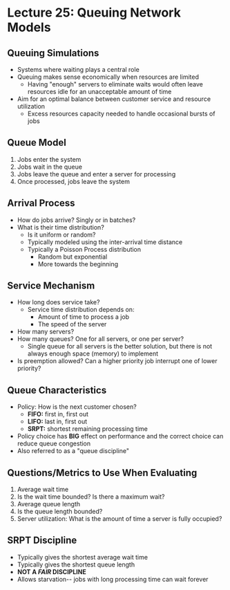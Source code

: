 # Lecture 25: Queuing Network Models

## Queuing Simulations
* Systems where waiting plays a central role
* Queuing makes sense economically when resources are limited
	* Having "enough" servers to eliminate waits would often leave resources idle for an unacceptable amount of time
* Aim for an optimal balance between customer service and resource utilization
	* Excess resources capacity needed to handle occasional bursts of jobs

## Queue Model
1. Jobs enter the system
2. Jobs wait in the queue
3. Jobs leave the queue and enter a server for processing
4. Once processed, jobs leave the system

## Arrival Process
* How do jobs arrive? Singly or in batches?
* What is their time distribution?
	* Is it uniform or random?
	* Typically modeled using the inter-arrival time distance
	* Typically a Poisson Process distribution
		* Random but exponential
		* More towards the beginning

## Service Mechanism
* How long does service take?
	* Service time distribution depends on:
        * Amount of time to process a job
        * The speed of the server
* How many servers?
* How many queues? One for all servers, or one per server?
	* Single queue for all servers is the better solution, but there is not always enough space (memory) to implement
* Is preemption allowed?  Can a higher priority job interrupt one of lower priority?

## Queue Characteristics
* Policy: How is the next customer chosen?
	* **FIFO:** first in, first out
	* **LIFO:** last in, first out
	* **SRPT:** shortest remaining processing time
* Policy choice has **BIG** effect on performance and the correct choice can reduce queue congestion
* Also referred to as a "queue discipline"

## Questions/Metrics to Use When Evaluating
1. Average wait time
2. Is the wait time bounded? Is there a maximum wait?
3. Average queue length
4. Is the queue length bounded?
5. Server utilization: What is the amount of time a server is fully occupied?

## SRPT Discipline
* Typically gives the shortest average wait time
* Typically gives the shortest queue length
* **NOT A _FAIR_ DISCIPLINE**
* Allows starvation-- jobs with long processing time can wait forever